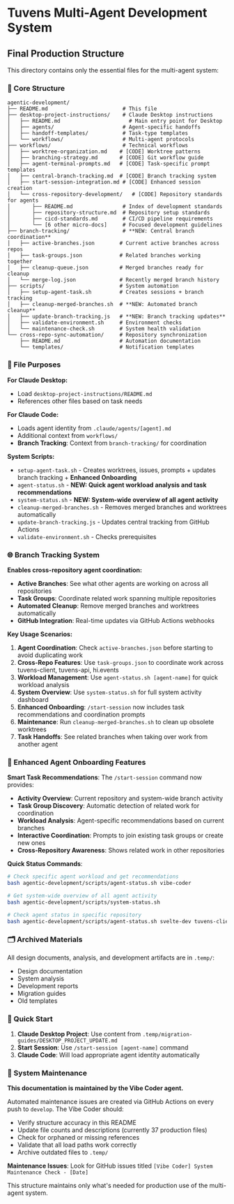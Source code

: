 # Tuvens Multi-Agent Development System

## Final Production Structure

This directory contains only the essential files for the multi-agent system:

### 📁 Core Structure

```
agentic-development/
├── README.md                        # This file
├── desktop-project-instructions/    # Claude Desktop instructions
│   ├── README.md                      # Main entry point for Desktop
│   ├── agents/                      # Agent-specific handoffs
│   ├── handoff-templates/           # Task-type templates
│   └── workflows/                   # Multi-agent protocols
├── workflows/                       # Technical workflows
│   ├── worktree-organization.md    # [CODE] Worktree patterns
│   ├── branching-strategy.md       # [CODE] Git workflow guide
│   ├── agent-terminal-prompts.md   # [CODE] Task-specific prompt templates
│   ├── central-branch-tracking.md  # [CODE] Branch tracking system
│   ├── start-session-integration.md # [CODE] Enhanced session creation
│   └── cross-repository-development/   # [CODE] Repository standards for agents
│       ├── README.md                # Index of development standards
│       ├── repository-structure.md  # Repository setup standards
│       ├── cicd-standards.md        # CI/CD pipeline requirements
│       └── [6 other micro-docs]     # Focused development guidelines
├── branch-tracking/                 # **NEW: Central branch coordination**
│   ├── active-branches.json        # Current active branches across repos
│   ├── task-groups.json            # Related branches working together
│   ├── cleanup-queue.json          # Merged branches ready for cleanup
│   └── merge-log.json              # Recently merged branch history
├── scripts/                        # System automation
│   ├── setup-agent-task.sh         # Creates sessions + branch tracking
│   ├── cleanup-merged-branches.sh  # **NEW: Automated branch cleanup**
│   ├── update-branch-tracking.js   # **NEW: Branch tracking updates**
│   ├── validate-environment.sh     # Environment checks
│   └── maintenance-check.sh        # System health validation
└── cross-repo-sync-automation/     # Repository synchronization
    ├── README.md                   # Automation documentation
    └── templates/                  # Notification templates
```

### 🎯 File Purposes

**For Claude Desktop:**
- Load `desktop-project-instructions/README.md`
- References other files based on task needs

**For Claude Code:**
- Loads agent identity from `.claude/agents/[agent].md`
- Additional context from `workflows/`
- **Branch Tracking**: Context from `branch-tracking/` for coordination

**System Scripts:**
- `setup-agent-task.sh` - Creates worktrees, issues, prompts + updates branch tracking + **Enhanced Onboarding**
- `agent-status.sh` - **NEW: Quick agent workload analysis and task recommendations**
- `system-status.sh` - **NEW: System-wide overview of all agent activity**
- `cleanup-merged-branches.sh` - Removes merged branches and worktrees automatically  
- `update-branch-tracking.js` - Updates central tracking from GitHub Actions
- `validate-environment.sh` - Checks prerequisites

### 🌐 Branch Tracking System

**Enables cross-repository agent coordination:**
- **Active Branches**: See what other agents are working on across all repositories
- **Task Groups**: Coordinate related work spanning multiple repositories  
- **Automated Cleanup**: Remove merged branches and worktrees automatically
- **GitHub Integration**: Real-time updates via GitHub Actions webhooks

**Key Usage Scenarios:**
1. **Agent Coordination**: Check `active-branches.json` before starting to avoid duplicating work
2. **Cross-Repo Features**: Use `task-groups.json` to coordinate work across tuvens-client, tuvens-api, hi.events
3. **Workload Management**: Use `agent-status.sh [agent-name]` for quick workload analysis  
4. **System Overview**: Use `system-status.sh` for full system activity dashboard
5. **Enhanced Onboarding**: `/start-session` now includes task recommendations and coordination prompts
6. **Maintenance**: Run `cleanup-merged-branches.sh` to clean up obsolete worktrees
7. **Task Handoffs**: See related branches when taking over work from another agent

### 🚀 Enhanced Agent Onboarding Features

**Smart Task Recommendations**: The `/start-session` command now provides:
- **Activity Overview**: Current repository and system-wide branch activity
- **Task Group Discovery**: Automatic detection of related work for coordination
- **Workload Analysis**: Agent-specific recommendations based on current branches  
- **Interactive Coordination**: Prompts to join existing task groups or create new ones
- **Cross-Repository Awareness**: Shows related work in other repositories

**Quick Status Commands**:
```bash
# Check specific agent workload and get recommendations
bash agentic-development/scripts/agent-status.sh vibe-coder

# Get system-wide overview of all agent activity  
bash agentic-development/scripts/system-status.sh

# Check agent status in specific repository
bash agentic-development/scripts/agent-status.sh svelte-dev tuvens-client
```

### 🗂️ Archived Materials

All design documents, analysis, and development artifacts are in `.temp/`:
- Design documentation
- System analysis  
- Development reports
- Migration guides
- Old templates

### 🚀 Quick Start

1. **Claude Desktop Project**: Use content from `.temp/migration-guides/DESKTOP_PROJECT_UPDATE.md`
2. **Start Session**: Use `/start-session [agent-name]` command
3. **Claude Code**: Will load appropriate agent identity automatically

### 🔧 System Maintenance

**This documentation is maintained by the Vibe Coder agent.**

Automated maintenance issues are created via GitHub Actions on every push to `develop`. The Vibe Coder should:
- Verify structure accuracy in this README
- Update file counts and descriptions (currently 37 production files) 
- Check for orphaned or missing references
- Validate that all load paths work correctly
- Archive outdated files to `.temp/`

**Maintenance Issues**: Look for GitHub issues titled `[Vibe Coder] System Maintenance Check - [Date]`

This structure maintains only what's needed for production use of the multi-agent system.